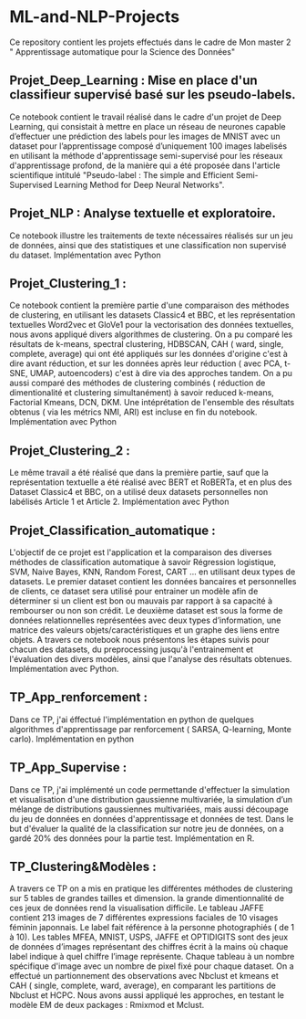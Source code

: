 # ML-and-NLP-Projects
Ce  repository contient les projets effectués dans le cadre de Mon master 2 " Apprentissage automatique pour la Science des Données" 

## Projet_Deep_Learning : Mise en place d'un classifieur supervisé basé sur les pseudo-labels. 
Ce notebook contient le travail réalisé dans le cadre d'un projet de Deep Learning, qui consistait à mettre en place un réseau de neurones capable d’effectuer une prédiction des labels pour les images de MNIST avec un dataset pour l’apprentissage composé d’uniquement 100 images labelisés en utilisant la méthode d'apprentissage semi-supervisé pour les réseaux d'apprentissage profond, de la manière qui a été proposée dans l'article scientifique intitulé "Pseudo-label : The simple and Efficient Semi-Supervised Learning Method for Deep Neural Networks".

## Projet_NLP : Analyse textuelle et exploratoire. 
Ce notebook illustre les traitements de texte nécessaires  réalisés sur un jeu de données, ainsi que des statistiques et une  classification non supervisé du dataset. Implémentation avec Python

## Projet_Clustering_1 : 
Ce notebook contient la première partie d'une comparaison des méthodes de clustering, en utilisant les datasets Classic4 et BBC, et les représentation textuelles Word2vec et GloVe1 pour la vectorisation des données textuelles, nous avons appliqué divers algorithmes de clustering. On a pu comparé les résultats de k-means, spectral clustering, HDBSCAN, CAH ( ward, single, complete, average) qui ont été appliqués sur les données d'origine c'est à dire avant réduction, et sur les données après leur réduction ( avec PCA, t-SNE, UMAP,  autoencoders) c'est à dire via des approches tandem. On a pu aussi comparé des méthodes de clustering combinés ( réduction de dimentionalité et clustering simultanément) à savoir reduced k-means, Factorial Kmeans, DCN, DKM. Une intéprétation de l'ensemble des résultats obtenus ( via les métrics NMI, ARI) est incluse en fin du notebook. Implémentation avec Python

## Projet_Clustering_2 :  
Le même travail a été réalisé que dans la première partie, sauf que la représentation textuelle a été réalisé avec BERT et RoBERTa, et en plus des Dataset Classic4 et BBC, on a utilisé deux datasets personnelles non labélisés  Article 1 et Article 2. Implémentation avec Python

## Projet_Classification_automatique : 
L'objectif de ce projet est l'application et la comparaison des diverses méthodes de classification automatique à savoir Régression logistique, SVM, Naive Bayes, KNN, Random Forest, CART ... en utilisant deux types de datasets. Le premier dataset contient les données bancaires et personnelles de clients, ce dataset sera utilisé pour entrainer un modèle afin de déterminer si un client est bon ou mauvais par rapport à sa capacité à rembourser ou non son crédit. Le deuxième dataset est sous la forme de données relationnelles représentées avec deux types d’information, une matrice des valeurs objets/caractéristiques et un graphe des liens entre objets. A travers ce notebook nous présentons les étapes suivis pour chacun des datasets, du preprocessing jusqu'à l'entrainement et l'évaluation des divers modèles, ainsi que l'analyse des résultats obtenues. Implémentation avec Python.

## TP_App_renforcement : 
Dans ce TP, j'ai éffectué l'implémentation en python de quelques algorithmes d'apprentissage par renforcement ( SARSA, Q-learning, Monte carlo). Implémentation en python

## TP_App_Supervise : 
Dans ce TP,  j'ai implémenté un code permettande d'effectuer la simulation et visualisation d'une distribution gaussienne multivariée, la simulation d’un mélange de distributions gaussiennes multivariées, mais aussi découpage du jeu de données en données d'apprentissage et données de test. Dans le but d'évaluer la qualité de la classification sur notre jeu de données, on a gardé 20% des données pour la partie test. Implémentation en R.


## TP_Clustering&Modèles : 
A travers ce TP on a mis en pratique les différentes méthodes de clustering sur 5 tables de grandes tailles et dimension. la grande dimentionnalité de ces jeux de données rend la visualisation difficile. Le tableau JAFFE contient 213 images de 7 différentes expressions faciales de 10 visages féminin japonnais. Le label fait référence à la personne photographiés ( de 1 à 10). Les tables MFEA, MNIST, USPS, JAFFE et OPTIDIGITS sont des jeux de données d’images représentant des chiffres écrit à la mains où chaque label indique à quel chiffre l’image représente. Chaque tableau à un nombre spécifique d'image avec un nombre de pixel fixé pour chaque dataset. On a effectué un  partionnement des observations avec Nbclust et kmeans et CAH ( single, complete, ward, average), en comparant les partitions de Nbclust et HCPC. Nous avons aussi appliqué les approches, en testant le modèle EM de deux packages : Rmixmod et Mclust.


